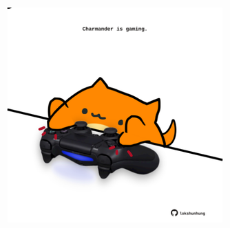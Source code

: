 <!-- built at 12/07/2024, 05:00:41 UTC -->
<p align="center">
  <img width="500" height="500" src="./ReadmeImage.svg">
</p>
